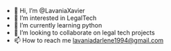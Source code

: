 - 👋 Hi, I’m @LavaniaXavier
- 👀 I’m interested in LegalTech
- 🌱 I’m currently learning python
- 💞️ I’m looking to collaborate on legal tech projects
- 📫 How to reach me lavaniadarlene1994@gmail.com

<!---
LavaniaXavier/LavaniaXavier is a ✨ special ✨ repository because its `README.md` (this file) appears on your GitHub profile.
You can click the Preview link to take a look at your changes.
--->
